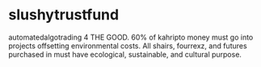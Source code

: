 # slushytrustfund
automatedalgotrading 4 THE GOOD. 60% of kahripto money must go into projects offsetting environmental costs. All shairs, fourrexz, and futures purchased in must have ecological, sustainable, and cultural purpose.
